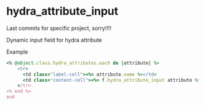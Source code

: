 hydra_attribute_input
=====================

Last commits for specific project, sorry!!!!

Dynamic input field for hydra attribute



Example
```ruby    
<% @object.class.hydra_attributes.each do |attribute| %>
    <tr>
      <td class="label-cell"><%= attribute.name %></td>
      <td class="content-cell"><%= f.hydra_attribute_input attribute %></td>
    </tr>
<% end %>
end
```
